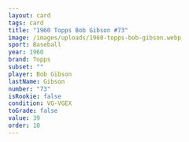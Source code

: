 ```yaml
---
layout: card
tags: card
title: "1960 Topps Bob Gibson #73"
image: /images/uploads/1960-topps-bob-gibson.webp
sport: Baseball
year: 1960
brand: Topps
subset: ""
player: Bob Gibson
lastName: Gibson
number: "73"
isRookie: false
condition: VG-VGEX
toGrade: false
value: 39
order: 10
---
```

